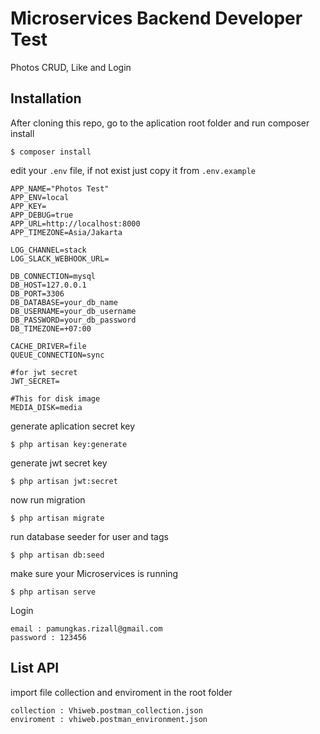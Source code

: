 # Microservices Backend Developer Test
Photos CRUD, Like and Login

## Installation

After cloning this repo, go to the aplication root folder and run composer install
```
$ composer install
```

edit your `.env` file, if not exist just copy it from `.env.example`

```
APP_NAME="Photos Test"
APP_ENV=local
APP_KEY=
APP_DEBUG=true
APP_URL=http://localhost:8000
APP_TIMEZONE=Asia/Jakarta

LOG_CHANNEL=stack
LOG_SLACK_WEBHOOK_URL=

DB_CONNECTION=mysql
DB_HOST=127.0.0.1
DB_PORT=3306
DB_DATABASE=your_db_name
DB_USERNAME=your_db_username
DB_PASSWORD=your_db_password
DB_TIMEZONE=+07:00

CACHE_DRIVER=file
QUEUE_CONNECTION=sync

#for jwt secret
JWT_SECRET=

#This for disk image
MEDIA_DISK=media
```

generate aplication secret key
```
$ php artisan key:generate
```

generate jwt secret key
```
$ php artisan jwt:secret
```

now run migration
```
$ php artisan migrate
```

run database seeder for user and tags
```
$ php artisan db:seed
```

make sure your Microservices is running
```
$ php artisan serve
```

Login
```
email : pamungkas.rizall@gmail.com
password : 123456
```

## List API
import file collection and enviroment in the root folder
```
collection : Vhiweb.postman_collection.json
enviroment : vhiweb.postman_environment.json
```
